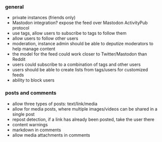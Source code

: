 ### general

* private instances (friends only)
* Mastodon integration? expose the feed over Mastodon ActivityPub protocol
* use tags, allow users to subscribe to tags to follow them
* allow users to follow other users
* moderation, instance admin should be able to deputize moderators to help manage content
* the model for the feed could work closer to Twitter/Mastodon than Reddit
* users could subscribe to a combination of tags and other users
* users should be able to create lists from tags/users for customized feeds
* ability to block users

### posts and comments

* allow three types of posts: text/link/media
* allow for media posts, where multiple images/videos can be shared in a single post
* repost detection, if a link has already been posted, take the user there
* content warnings
* markdown in comments
* allow media attachments in comments

